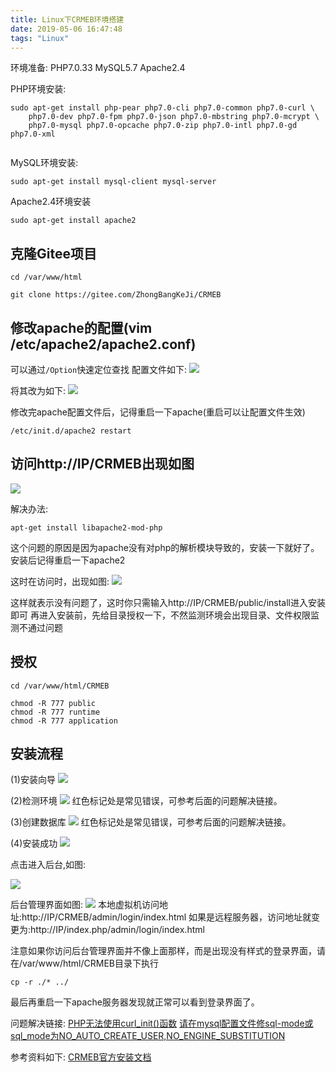 ```yaml
---
title: Linux下CRMEB环境搭建
date: 2019-05-06 16:47:48
tags: "Linux"
---
```

环境准备:
PHP7.0.33
MySQL5.7
Apache2.4

PHP环境安装:

```
sudo apt-get install php-pear php7.0-cli php7.0-common php7.0-curl \
    php7.0-dev php7.0-fpm php7.0-json php7.0-mbstring php7.0-mcrypt \
    php7.0-mysql php7.0-opcache php7.0-zip php7.0-intl php7.0-gd php7.0-xml


```
MySQL环境安装:
```
sudo apt-get install mysql-client mysql-server

```

Apache2.4环境安装
```
sudo apt-get install apache2

```
<!--more-->

## 克隆Gitee项目
```
cd /var/www/html

git clone https://gitee.com/ZhongBangKeJi/CRMEB

```


## 修改apache的配置(vim /etc/apache2/apache2.conf)
可以通过`/Option`快速定位查找
配置文件如下:
![](Linux下CRMEB环境搭建/01.png)

将其改为如下:
![](Linux下CRMEB环境搭建/02.png)


修改完apache配置文件后，记得重启一下apache(重启可以让配置文件生效)
```
/etc/init.d/apache2 restart

```
## 访问http://IP/CRMEB出现如图
![](Linux下CRMEB环境搭建/03.png)

解决办法:
```
apt-get install libapache2-mod-php

```

这个问题的原因是因为apache没有对php的解析模块导致的，安装一下就好了。
安装后记得重启一下apache2

这时在访问时，出现如图:
![](Linux下CRMEB环境搭建/04.png)

这样就表示没有问题了，这时你只需输入http://IP/CRMEB/public/install进入安装即可
再进入安装前，先给目录授权一下，不然监测环境会出现目录、文件权限监测不通过问题
## 授权
```
cd /var/www/html/CRMEB

chmod -R 777 public
chmod -R 777 runtime
chmod -R 777 application

```


## 安装流程
(1)安装向导
![](Linux下CRMEB环境搭建/05.png)

(2)检测环境
![](Linux下CRMEB环境搭建/06.png)
红色标记处是常见错误，可参考后面的问题解决链接。

(3)创建数据库
![](Linux下CRMEB环境搭建/07.png)
红色标记处是常见错误，可参考后面的问题解决链接。

(4)安装成功
![](Linux下CRMEB环境搭建/08.png)

点击进入后台,如图:

![](Linux下CRMEB环境搭建/09.png)

后台管理界面如图:
![](Linux下CRMEB环境搭建/10.png)
本地虚拟机访问地址:http://IP/CRMEB/admin/login/index.html
如果是远程服务器，访问地址就变更为:http://IP/index.php/admin/login/index.html

注意如果你访问后台管理界面并不像上面那样，而是出现没有样式的登录界面，请在/var/www/html/CRMEB目录下执行
```
cp -r ./* ../

```
最后再重启一下apache服务器发现就正常可以看到登录界面了。


问题解决链接:
[PHP无法使用curl_init()函数](https://developers-youcong.github.io/2019/05/06/PHP%E6%97%A0%E6%B3%95%E4%BD%BF%E7%94%A8curl-init-%E5%87%BD%E6%95%B0/)
[请在mysql配置文件修sql-mode或sql_mode为NO_AUTO_CREATE_USER,NO_ENGINE_SUBSTITUTION](https://developers-youcong.github.io/2019/05/06/%E8%AF%B7%E5%9C%A8mysql%E9%85%8D%E7%BD%AE%E6%96%87%E4%BB%B6%E4%BF%AEsql-mode%E6%88%96sql-mode%E4%B8%BANO-AUTO-CREATE-USER-NO-ENGINE-SUBSTITUTION/)



参考资料如下:
[CRMEB官方安装文档](https://www.kancloud.cn/crmeb/crmeb/895383)

